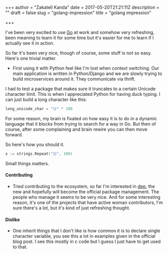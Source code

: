 +++
author = "Zakatell Kanda"
date = 2017-05-20T21:21:11Z
description = ""
draft = false
slug = "golang-impression"
title = "golang impression"

+++

I've been very excited to use [Go](https://golang.org/) at work and somehow very refreshing, been meaning to learn it for some time but it's easier for me to learn if I actually see it in action.

So far it's been very nice, though of course, some stuff is not so easy. Here's one trivial matter.

* First using it with Python feel like I'm lost when context switching. Our main application is written in Python/Django and we are slowly trying to build microservices around it. They communicate via thrift.

I had to test a package that makes sure it truncates to a certain Unicode character limit. This is when I appreciated Python for having duck typing. I can just build a long character like this:

```python
long_unicode_char = "ひ" * 100
```

For some reason, my brain is fixated on how easy it is to do in a dynamic language that it blocks from trying to search for a way in Go. But then of course, after some complaining and brain rewire you can then move forward.

So here's how you should it.

```go
s := strings.Repeat("ひ", 100)
```

Small things matters.

#### Contributing

* Tried contributing to the ecosystem, so far I'm interested in [dep](https://github.com/golang/dep), the new and hopefully will become the official package management. The people who manage it seems to be very nice. And for some interesting reason, it's one of the projects that have active woman contributors, I'm sure there's a lot, but it's kind of just refreshing thought.

#### Dislike

* One inherit things that I don't like is how common it is to declare single character variable, you see this a lot in examples given in the official blog post. I see this mostly in c code but I guess I just have to get used to that.
